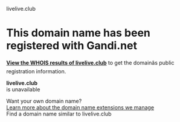 livelive.club



This domain name has been registered with Gandi.net
===================================================

[**View the WHOIS results of livelive.club**](https://whois.gandi.net/en/results?search=livelive.club) to get the domainâs public registration information.

**livelive.club**  
is unavailable

Want your own domain name?  
[Learn more about the domain name extensions we manage](https://www.gandi.net/en/domain)  
Find a domain name similar to livelive.club